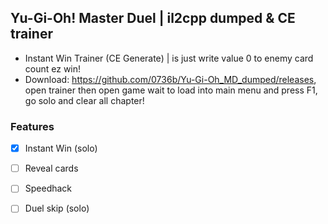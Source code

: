 ## Yu-Gi-Oh! Master Duel | il2cpp dumped & CE trainer
- Instant Win Trainer (CE Generate) | is just write value 0 to enemy card count ez win!
- Download: https://github.com/0736b/Yu-Gi-Oh_MD_dumped/releases, open trainer then open game wait to load into main menu and press F1, go solo and clear all chapter!

### Features
- [x] Instant Win (solo)
- [ ] Reveal cards
- [ ] Speedhack
- [ ] Duel skip (solo)

